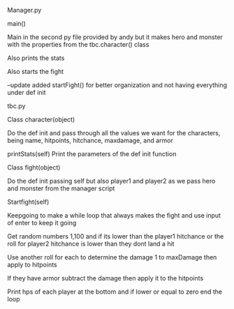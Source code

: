Manager.py 

main()

Main in the second py file provided by andy but it makes hero and monster with the properties from the tbc.character() class

   Also prints the stats

   Also starts the fight

   –update added startFight() for better organization and not having everything under def init



tbc.py

Class character(object)

   Do the def init and pass through all the values we want for the characters, being name, hitpoints, hitchance, maxdamage, and armor

   printStats(self)
   Print the parameters of the def init function

Class fight(object)

  Do the def init passing self but also player1 and player2 as we pass hero and monster from the manager script

  Startfight(self)

   Keepgoing to make a while loop that always makes the fight and use input of enter to keep it going

   Get random numbers 1,100 and if its lower than the player1 hitchance or the roll for player2 hitchance is lower than they dont land a hit

   Use another roll for each to determine the damage 1 to maxDamage then apply to hitpoints

   If they have armor subtract the damage then apply it to the hitpoints

   Print hps of each player at the bottom and if lower or equal to zero end the loop
